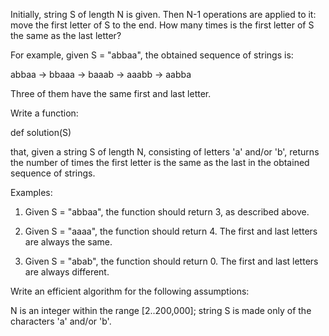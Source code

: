 Initially, string S of length N is given. Then N-1 operations are applied to it: move the first letter of S to the end. How many times is the first letter of S the same as the last letter?

For example, given S = "abbaa", the obtained sequence of strings is:

abbaa -> bbaaa -> baaab -> aaabb -> aabba

Three of them have the same first and last letter.

Write a function:

def solution(S)

that, given a string S of length N, consisting of letters 'a' and/or 'b', returns the number of times the first letter is the same as the last in the obtained sequence of strings.

Examples:

1. Given S = "abbaa", the function should return 3, as described above.

2. Given S = "aaaa", the function should return 4. The first and last letters are always the same.

3. Given S = "abab", the function should return 0. The first and last letters are always different.

Write an efficient algorithm for the following assumptions:

N is an integer within the range [2..200,000];
string S is made only of the characters 'a' and/or 'b'.
